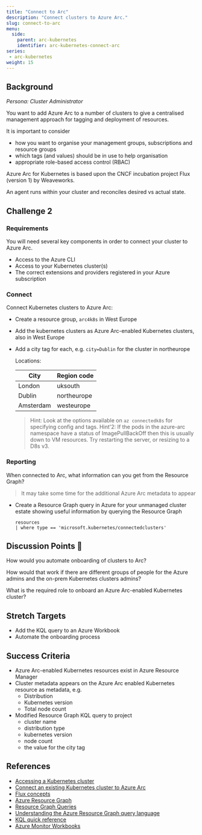 ```yaml
---
title: "Connect to Arc"
description: "Connect clusters to Azure Arc."
slug: connect-to-arc
menu:
  side:
    parent: arc-kubernetes
    identifier: arc-kubernetes-connect-arc
series:
 - arc-kubernetes
weight: 15
---
```


## Background

*Persona: Cluster Administrator*

You want to add Azure Arc to a number of clusters to give a centralised management approach for tagging and deployment of resources.

It is important to consider

* how you want to organise your management groups, subscriptions and resource groups
* which tags (and values) should be in use to help organisation
* appropriate role-based access control (RBAC)

Azure Arc for Kubernetes is based upon the CNCF incubation project Flux (version 1) by Weaveworks.

An agent runs within your cluster and reconciles desired vs actual state.

## Challenge 2

### Requirements

You will need several key components in order to connect your cluster to Azure Arc.

* Access to the Azure CLI
* Access to your Kubernetes cluster(s)
* The correct extensions and providers registered in your Azure subscription

### Connect

Connect Kubernetes clusters to Azure Arc:

* Create a resource group, `arc4k8s` in West Europe
* Add the kubernetes clusters as Azure Arc-enabled Kubernetes clusters, also in West Europe
* Add a city tag for each, e.g. `city=Dublin` for the cluster in northeurope

    Locations:

    | **City** | **Region code** |
    |---|---|
    | London | uksouth |
    | Dublin | northeurope |
    | Amsterdam | westeurope |

    > Hint: Look at the options available on `az connectedk8s` for specifying config and tags.
    > Hint'2: If the pods in the azure-arc namespace have a status of ImagePullBackOff then this is usually down to VM resources. Try restarting the server, or resizing to a D8s v3.

### Reporting

When connected to Arc, what information can you get from the Resource Graph?

> It may take some time for the additional Azure Arc metadata to appear

* Create a Resource Graph query in Azure for your unmanaged cluster estate showing useful information by querying the Resource Graph

    ```kql
    resources
    | where type == 'microsoft.kubernetes/connectedclusters'
    ```

## Discussion Points 💬

How would you automate onboarding of clusters to Arc?

How would that work if there are different groups of people for the Azure admins and the on-prem Kubernetes clusters admins?

What is the required role to onboard an Azure Arc-enabled Kubernetes cluster?

## Stretch Targets

* Add the KQL query to an Azure Workbook
* Automate the onboarding process

## Success Criteria

* Azure Arc-enabled Kubernetes resources exist in Azure Resource Manager
* Cluster metadata appears on the Azure Arc enabled Kubernetes resource as metadata, e.g.
  * Distribution
  * Kubernetes version
  * Total node count
* Modified Resource Graph KQL query to project
  * cluster name
  * distribution type
  * kubernetes version
  * node count
  * the value for the city tag

## References

* [Accessing a Kubernetes cluster](https://kubernetes.io/docs/tasks/access-application-cluster/configure-access-multiple-clusters/#set-the-kubeconfig-environment-variable)
* [Connect an existing Kubernetes cluster to Azure Arc](https://docs.microsoft.com/azure/azure-arc/kubernetes/quickstart-connect-cluster)
* [Flux concepts](https://fluxcd.io/docs/concepts/)
* [Azure Resource Graph](https://docs.microsoft.com/azure/governance/resource-graph/)
* [Resource Graph Queries](https://docs.microsoft.com/azure/azure-arc/kubernetes/resource-graph-samples)
* [Understanding the Azure Resource Graph query language](https://docs.microsoft.com/azure/governance/resource-graph/concepts/query-language)
* [KQL quick reference](https://docs.microsoft.com/azure/data-explorer/kql-quick-reference)
* [Azure Monitor Workbooks](https://docs.microsoft.com/azure/azure-monitor/visualize/workbooks-overview)

